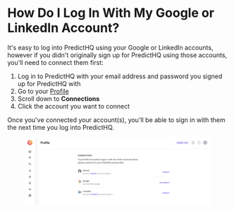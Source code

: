 # How Do I Log In With My Google or LinkedIn Account?

It's easy to log into PredictHQ using your Google or LinkedIn accounts, however if you didn't originally sign up for PredictHQ using those accounts, you'll need to connect them first:

1. Log in to PredictHQ with your email address and password you signed up for PredictHQ with
2. Go to your [Profile](https://control.predicthq.com/settings/profile)
3. Scroll down to **Connections**
4. Click the account you want to connect

Once you've connected your account(s), you'll be able to sign in with them the next time you log into PredictHQ.

<figure><img src="../../.gitbook/assets/image (49).png" alt=""><figcaption></figcaption></figure>

